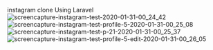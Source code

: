 instagram clone Using Laravel
![screencapture-instagram-test-2020-01-31-00_24_42](https://user-images.githubusercontent.com/47062638/73483264-f1ef6000-43c0-11ea-94cc-bdc670987471.jpg)
![screencapture-instagram-test-profile-5-2020-01-31-00_25_08](https://user-images.githubusercontent.com/47062638/73483272-f451ba00-43c0-11ea-804e-ae60138864b4.jpg)
![screencapture-instagram-test-p-21-2020-01-31-00_25_37](https://user-images.githubusercontent.com/47062638/73483278-f6b41400-43c0-11ea-95a9-f4678de06efc.jpg)
![screencapture-instagram-test-profile-5-edit-2020-01-31-00_26_05](https://user-images.githubusercontent.com/47062638/73483286-f7e54100-43c0-11ea-8870-df98993ecd8a.jpg)

